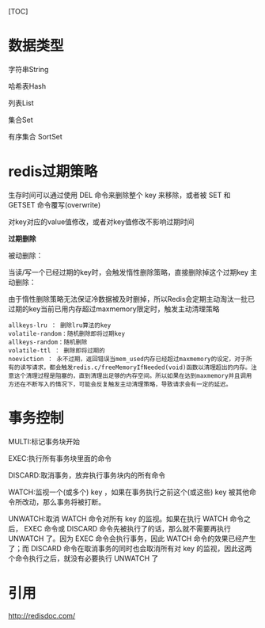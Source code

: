 [TOC]

# 数据类型

字符串String

哈希表Hash

列表List

集合Set

有序集合 SortSet



# **redis过期策略**

生存时间可以通过使用 DEL 命令来删除整个 key 来移除，或者被 SET 和 GETSET 命令覆写(overwrite)

对key对应的value值修改，或者对key值修改不影响过期时间

**过期删除**

被动删除：

​	当读/写一个已经过期的key时，会触发惰性删除策略，直接删除掉这个过期key
主动删除：

​	由于惰性删除策略无法保证冷数据被及时删掉，所以Redis会定期主动淘汰一批已过期的key
​	当前已用内存超过maxmemory限定时，触发主动清理策略

	allkeys-lru ： 删除lru算法的key
	volatile-random：随机删除即将过期key
	allkeys-random：随机删除
	volatile-ttl ： 删除即将过期的
	noeviction ： 永不过期，返回错误当mem_used内存已经超过maxmemory的设定，对于所有的读写请求，都会触发redis.c/freeMemoryIfNeeded(void)函数以清理超出的内存。注意这个清理过程是阻塞的，直到清理出足够的内存空间。所以如果在达到maxmemory并且调用方还在不断写入的情况下，可能会反复触发主动清理策略，导致请求会有一定的延迟。
# **事务控制**



MULTI:标记事务块开始

EXEC:执行所有事务块里面的命令

DISCARD:取消事务，放弃执行事务块内的所有命令

WATCH:监视一个(或多个) key ，如果在事务执行之前这个(或这些) key 被其他命令所改动，那么事务将被打断。

UNWATCH:取消 WATCH 命令对所有 key 的监视。如果在执行 WATCH 命令之后， EXEC 命令或 DISCARD 命令先被执行了的话，那么就不需要再执行 UNWATCH 了。因为 EXEC 命令会执行事务，因此 WATCH 命令的效果已经产生了；而 DISCARD 命令在取消事务的同时也会取消所有对 key 的监视，因此这两个命令执行之后，就没有必要执行 UNWATCH 了



# 引用

<http://redisdoc.com/>